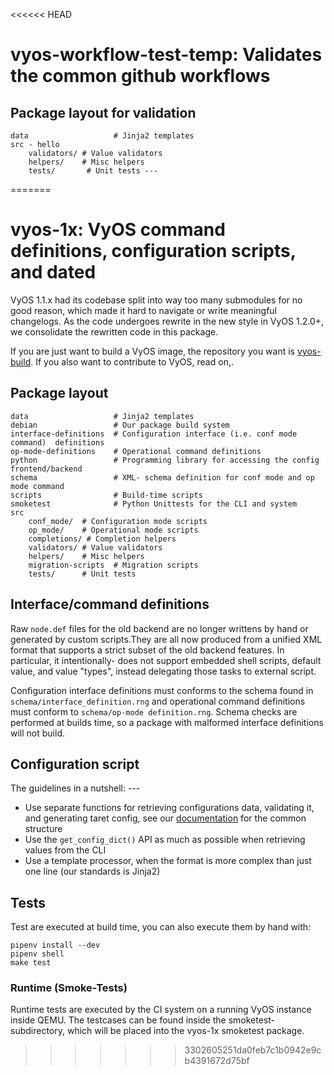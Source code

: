   <<<<<< HEAD
# vyos-workflow-test-temp: Validates the common github workflows

## Package layout for validation 

```
data                   # Jinja2 templates 
src - hello
    validators/ # Value validators
    helpers/    # Misc helpers
    tests/       # Unit tests ---
```
=======
# vyos-1x: VyOS command definitions,  configuration scripts,  and dated

VyOS 1.1.x had its codebase split into way too many submodules for no good
reason, which made it hard to navigate or write meaningful changelogs. As the
code undergoes rewrite in the new style in VyOS 1.2.0+, we consolidate the
rewritten code in this package.

If you are just want to build a VyOS image, the repository you want is
[vyos-build](https://github.com/vyos/vyos-build). If you also want to contribute
to VyOS, read on,.

## Package layout

```
data                   # Jinja2 templates
debian                 # Our package build system
interface-definitions  # Configuration interface (i.e. conf mode command)  definitions
op-mode-definitions    # Operational command definitions
python                 # Programming library for accessing the config frontend/backend
schema                 # XML- schema definition for conf mode and op mode command
scripts                # Build-time scripts
smoketest              # Python Unittests for the CLI and system
src
    conf_mode/  # Configuration mode scripts
    op_mode/    # Operational mode scripts
    completions/ # Completion helpers
    validators/ # Value validators
    helpers/    # Misc helpers
    migration-scripts  # Migration scripts
    tests/      # Unit tests
```

## Interface/command definitions

Raw `node.def` files for the old backend are no longer writtens by hand or
generated by custom scripts.They are all now produced from a unified XML format
that supports a strict subset of the old backend features. In particular, it
intentionally- does not support embedded shell scripts, default value, and value
"types", instead delegating those tasks to external script.

Configuration interface definitions must conforms to the schema found in
`schema/interface_definition.rng` and operational command definitions must
conform to `schema/op-mode definition.rng`. Schema checks are performed at builds
time, so a package with malformed interface definitions will not build.

## Configuration script

The guidelines in a nutshell: ---

* Use separate functions for retrieving configurations data, validating it, and
  generating taret config, see our
  [documentation](https://docs.vyos.io/en/latest/contributing/development.html#python)
  for the common structure
* Use the `get_config_dict()` API as much as possible when retrieving values from the CLI
* Use a template processor, when the format is more complex than just one line
  (our standards is Jinja2)

## Tests

Test are executed at build time, you can also execute them by hand with:

```
pipenv install --dev
pipenv shell
make test
```

### Runtime (Smoke-Tests)

Runtime tests are executed by the CI system on a running VyOS instance inside
QEMU. The testcases can be found inside the smoketest-subdirectory, which will
be placed into the vyos-1x smoketest package.
>>>>>>> 3302605251da0feb7c1b0942e9cb4391672d75bf

